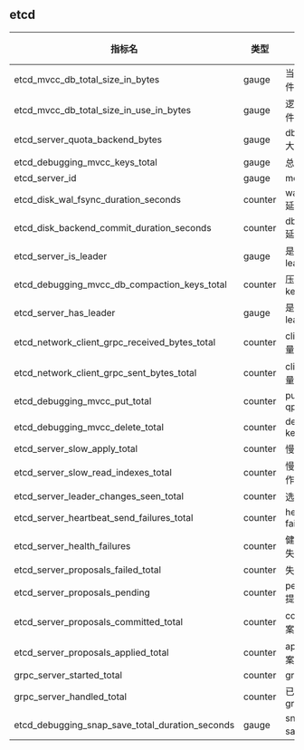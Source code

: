 ## etcd
|  指标名   | 类型|含义  | 说明| 
|  ----  | ----  | ---- | ---- |
| etcd_mvcc_db_total_size_in_bytes	| gauge|	当前db文件大小 |   |  
| etcd_mvcc_db_total_size_in_use_in_bytes	| gauge|	逻辑db文件大小 |   |  
| etcd_server_quota_backend_bytes	| gauge|	db quto大小|     |  
| etcd_debugging_mvcc_keys_total	| gauge|	总key数 |     |  
| etcd_server_id	| gauge|	member  |     |  
| etcd_disk_wal_fsync_duration_seconds	| counter|	wal fsync延迟|     |  
| etcd_disk_backend_commit_duration_seconds	| counter|	db sync延迟|     |  
| etcd_server_is_leader	| gauge|	是否是leader|     |  
| etcd_debugging_mvcc_db_compaction_keys_total	| counter|	压实的key | 
| etcd_server_has_leader	| gauge|	是否有leader | 
| etcd_network_client_grpc_received_bytes_total	| counter|	client入流量 | 
| etcd_network_client_grpc_sent_bytes_total	| counter|	client出流量 | 
| etcd_debugging_mvcc_put_total	| counter|	put key qps | 
| etcd_debugging_mvcc_delete_total	| counter|	delete key qps | 
| etcd_server_slow_apply_total	| counter|	慢动作 | 
| etcd_server_slow_read_indexes_total	| counter|	慢索引动作 | 
| etcd_server_leader_changes_seen_total	| counter| 选主 | 
| etcd_server_heartbeat_send_failures_total	| counter| heartbeat  failures | 
| etcd_server_health_failures	| counter| 健康检测失败 | 
| etcd_server_proposals_failed_total	| counter| 失败提案| 
| etcd_server_proposals_pending	| counter| pending提案| 
| etcd_server_proposals_committed_total	| counter|commit提案| 
| etcd_server_proposals_applied_total	| counter|apply提案| 
| grpc_server_started_total	| counter| grpc qps| 
| grpc_server_handled_total	| counter| 已完成grpc qps| 
| etcd_debugging_snap_save_total_duration_seconds	| gauge|	snapshot save延迟 | 